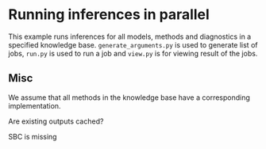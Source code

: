 # Running inferences in parallel

This example runs inferences for all models, methods and diagnostics in a specified knowledge base.
`generate_arguments.py` is used to generate list of jobs, `run.py` is used to run a job and `view.py` is for viewing result of the jobs.

## Misc

We assume that all methods in the knowledge base have a corresponding implementation.

Are existing outputs cached?

SBC is missing